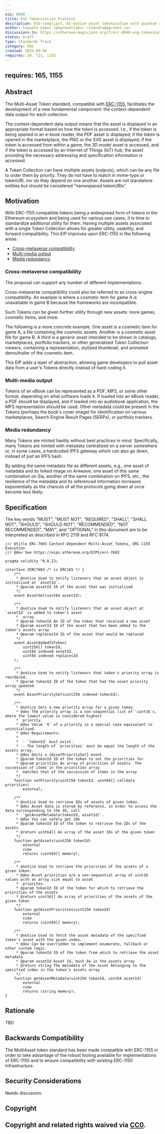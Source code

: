 ```yaml
---
---
eip: 8040
title: ESG Tokenization Protocol
description: ESG-compliant, AI-native asset tokenization with quantum auditability and lifecycle integrity.
author: Leandro Lemos (@agronetlabs) <leandro@agronet.io>
discussions-to: https://ethereum-magicians.org/t/erc-8040-esg-tokenization-protocol/25846
status: Draft
type: Standards Track
category: ERC
created: 2025-09-06
requires: 20, 721, 1155
---
```

requires: 165, 1155
---

## Abstract

The Multi-Asset Token standard, compatible with [ERC-1155](./eip-1155.md), facilitates the development of a new fundamental component: the context-dependent data output for each collection.

The context-dependent data output means that the asset is displayed in an appropriate format based on how the token is accessed. I.e., if the token is being opened in an e-book reader, the PDF asset is displayed; if the token is opened in the marketplace, the PNG or the SVG asset is displayed; if the token is accessed from within a game, the 3D model asset is accessed, and if the token is accessed by an Internet of Things (IoT) hub, the asset providing the necessary addressing and specification information is accessed.

A Token Collection can have multiple assets (outputs), which can be any file to order them by priority. They do not have to match in mime-type or tokenURI, nor do they depend on one another. Assets are not standalone entities but should be considered “namespaced tokenURIs”.

## Motivation

With ERC-1155 compatible tokens being a widespread form of tokens in the Ethereum ecosystem and being used for various use cases, it is time to standardize additional utility for them. Having multiple assets associated with a single Token Collection allows for greater utility, usability, and forward compatibility. This EIP improves upon ERC-1155 in the following areas:

- [Cross-metaverse compatibility](#cross-metaverse-compatibility)
- [Multi-media output](#multi-media-output)
- [Media redundancy](#media-redundancy)

### Cross-metaverse compatibility

The proposal can support any number of different implementations.

Cross-metaverse compatibility could also be referred to as cross-engine compatibility. An example is where a cosmetic item for game A is unavailable in game B because the frameworks are incompatible.

Such Tokens can be given further utility through new assets: more games, cosmetic items, and more.

The following is a more concrete example. One asset is a cosmetic item for game A, a file containing the cosmetic assets. Another is a cosmetic asset file for game B. A third is a generic asset intended to be shown in catalogs, marketplaces, portfolio trackers, or other generalized Token Collection viewers, containing a representation, stylized thumbnail, and animated demo/trailer of the cosmetic item.

This EIP adds a layer of abstraction, allowing game developers to pull asset data from a user's Tokens directly instead of hard-coding it.

### Multi-media output

Tokens of an eBook can be represented as a PDF, MP3, or some other format, depending on what software loads it. If loaded into an eBook reader, a PDF should be displayed, and if loaded into an audiobook application, the MP3 representation should be used. Other metadata could be present in the Tokens (perhaps the book's cover image) for identification on various marketplaces, Search Engine Result Pages (SERPs), or portfolio trackers.

### Media redundancy

Many Tokens are minted hastily without best practices in mind. Specifically, many Tokens are minted with metadata centralized on a server somewhere or, in some cases, a hardcoded IPFS gateway which can also go down, instead of just an IPFS hash.

By adding the same metadata file as different assets, e.g., one asset of metadata and its linked image on Arweave, one asset of this same combination on Sia, another of the same combination on IPFS, etc., the resilience of the metadata and its referenced information increases exponentially as the chances of all the protocols going down at once become less likely.

## Specification

The key words "MUST", "MUST NOT", "REQUIRED", "SHALL", "SHALL NOT", "SHOULD", "SHOULD NOT", "RECOMMENDED", "NOT RECOMMENDED", "MAY", and "OPTIONAL" in this document are to be interpreted as described in RFC 2119 and RFC 8174.

```solidity
/// @title ERC-7603 Context-Dependent Multi-Asset Tokens, ERC-1155 Execution
/// @dev See https://eips.ethereum.org/EIPS/erc-7603

pragma solidity ^0.8.23;

interface IERC7603 /* is ERC165 */ {
    /**
     * @notice Used to notify listeners that an asset object is initialised at `assetId`.
     * @param assetId ID of the asset that was initialised
     */
    event AssetSet(uint64 assetId);

    /**
     * @notice Used to notify listeners that an asset object at `assetId` is added to token's asset
     *  array.
     * @param tokenId An ID of the token that received a new asset
     * @param assetId ID of the asset that has been added to the token's assets array
     * @param replacesId ID of the asset that would be replaced
     */
    event AssetAddedToToken(
        uint256[] tokenId,
        uint64 indexed assetId,
        uint64 indexed replacesId
    );

    /**
     * @notice Used to notify listeners that token's priority array is reordered.
     * @param tokenId ID of the token that had the asset priority array updated
     */
    event AssetPrioritySet(uint256 indexed tokenId);

    /**
     * @notice Sets a new priority array for a given token.
     * @dev The priority array is a non-sequential list of `uint16`s, where the lowest value is considered highest
     *  priority.
     * @dev Value `0` of a priority is a special case equivalent to uninitialised.
     * @dev Requirements:
     *
     *  - `tokenId` must exist.
     *  - The length of `priorities` must be equal the length of the assets array.
     * @dev Emits a {AssetPrioritySet} event.
     * @param tokenId ID of the token to set the priorities for
     * @param priorities An array of priorities of assets. The succession of items in the priorities array
     *  matches that of the succession of items in the array
     */
    function setPriority(uint256 tokenId, uint64[] calldata priorities)
        external;

    /**
     * @notice Used to retrieve IDs of assets of given token.
     * @dev Asset data is stored by reference, in order to access the data corresponding to the ID, call
     *  `getAssetMetadata(tokenId, assetId)`.
     * @dev You can safely get 10k
     * @param tokenId ID of the token to retrieve the IDs of the assets
     * @return uint64[] An array of the asset IDs of the given token
     */
    function getAssets(uint256 tokenId)
        external
        view
        returns (uint64[] memory);

    /**
     * @notice Used to retrieve the priorities of the assets of a given token.
     * @dev Asset priorities are a non-sequential array of uint16 values with an array size equal to asset
     *  priorites.
     * @param tokenId ID of the token for which to retrieve the priorities of the assets
     * @return uint16[] An array of priorities of the assets of the given token
     */
    function getAssetPriorities(uint256 tokenId)
        external
        view
        returns (uint64[] memory);

    /**
     * @notice Used to fetch the asset metadata of the specified token's asset with the given index.
     * @dev Can be overridden to implement enumerate, fallback or other custom logic.
     * @param tokenId ID of the token from which to retrieve the asset metadata
     * @param assetId Asset Id, must be in the assets array
     * @return string The metadata of the asset belonging to the specified index in the token's assets array
     */
    function getAssetMetadata(uint256 tokenId, uint64 assetId)
        external
        view
        returns (string memory);
}

```

## Rationale

TBD <!-- TODO -->

## Backwards Compatibility

The MultiAsset token standard has been made compatible with ERC-1155 in order to take advantage of the robust tooling available for implementations of ERC-1155 and to ensure compatibility with existing ERC-1155 infrastructure.

## Security Considerations

Needs discussion. <!-- TODO -->

## Copyright

Copyright and related rights waived via [CC0](../LICENSE.md).
---
